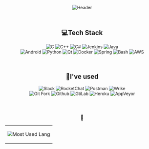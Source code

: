 <div align="center"> 

![Header](https://capsule-render.vercel.app/api?type=waving&height=70&color=timeGradient&text=K-Sub&fontAlign=20&descAlign=64&section=footer&reversal=false&fontSize=32&fontAlignY=57&strokeWidth=0)
<br style='display: block;content: "";margin-top: 60px;'/>

## 💻Tech Stack  
<Tooltip title="C와 C++은 구분하여 사용하고 있어요. C에서의 goto failure는 거리낌 없이 사용하는 편입니다 ;) "                                                                   > ![C](https://img.shields.io/badge/C-eceff4?style=for-the-badge&logo=C&logoColor=A8B9CC                  ) </Tooltip>
<Tooltip title="C++은 제가 가장 즐겨하는 언어에요 :) 어플리케이션의 성능을 튜닝하기 위한 기법이 많아 이를 즐기고 있어요. 주로 엔진 라이브러리 개발을 위해 사용했어요."          > ![C++](https://img.shields.io/badge/C++-aac8de?style=for-the-badge&logo=Cplusplus&logoColor=00599C      ) </Tooltip>
<Tooltip title="C#은 .NET 어플리케이션이나 ASP를 위해 주로 사용했어요. "                                                                                                        > ![C#](https://img.shields.io/badge/C%23-c5b8f1?style=for-the-badge&logo=Csharp&logoColor=512BD4         ) </Tooltip>
<Tooltip title="Jenkins는 제가 가장 즐겨사용한 CI/CD 툴이에요. Scripted pipeline 작성도 좋아하고, Python으로 빌드 스크립트를 작성하여 일원화 하는 것도 좋아해요."               > ![Jenkins](https://img.shields.io/badge/Jenkins-ebaea7?style=for-the-badge&logo=Jenkins&logoColor=D24939) </Tooltip>
<Tooltip title="Java는 기본 소양과도 같은 언어라 자주 사용했어요 :0, Android, Spring Framework 을 위해 주로 사용했어요."                                                        > ![Java](https://img.shields.io/badge/Java-8e8e8e?style=for-the-badge&logo=OpenJDK&logoColor=000000      ) </Tooltip>  
<Tooltip title="Android는 Native App을 주로 개발했어요. Kotlin 보다 Android Java에 익숙하며, 앱 출시와 같은 경험을 해보아서 Manifest나 스토어에 게시해보기도 했네요."           > ![Android](https://img.shields.io/badge/Android-a5d8b3?style=for-the-badge&logo=Android&logoColor=34A853) </Tooltip>
<Tooltip title="Python은 제가 가장 즐겨쓰는 스크립트 언어에요. 플랫폼 상관없이 사용할 수 있는 점이나, 라이브러리 접근성이 편해서 좋아해요."                                     > ![Python](https://img.shields.io/badge/Python-a6c2da?style=for-the-badge&logo=Python&logoColor=3776AB   ) </Tooltip>
<Tooltip title="Qt는 제가 규모있는 GUI 프로그램을 개발할 때 곧잘 사용해요. ActiveQt를 활용해 COMObject QT 라이브러리를 작성한 적이 있어요."                                     > ![Qt](https://img.shields.io/badge/Qt-abe9b2?style=for-the-badge&logo=Qt&logoColor=41CD52               ) </Tooltip>
<Tooltip title="Docker로는 Jenkins의 빌드 Node를 구성하거나, Demo 웹 서버를 서비스할 때 Nginx와 같이 사용하기도 했어요."                                                        > ![Docker](https://img.shields.io/badge/Docker-9ed0f7?style=for-the-badge&logo=docker&logoColor=2496ED   ) </Tooltip>
<Tooltip title="Spring Framework 4.0로 한국에서 주요 프레임워크로 자주 선택하다보니 마찬가지로 기본 소양처럼 익어있어요 ;), Android보다도 먼저 첫 접한 프레임워크이다 보니 뇌리에 잘 박혀있어요."> ![Spring](https://img.shields.io/badge/Spring-beddaa?style=for-the-badge&logo=Spring&logoColor=6DB33F) </Tooltip>
<Tooltip title="Bash 스크립트는 리눅스 터미널을 자주 사용하다보니 이를 활용할 스크립트도 뚝딱 만들 정도에요 :), 크로스플랫폼 지원에 꽤 관심이 많아서 Batch 스크립트도 동시에 작성하곤 하는데, Batch는 작성할 때마다 지끈지끈 하네요."> ![Bash](https://img.shields.io/badge/Bash-c4e3b6?style=for-the-badge&logo=GNUBash&logoColor=4EAA25) </Tooltip>
<Tooltip title="AWS는 웹 서비스를 하기 위한 적절한 활용이 가능해요. 지금까지 EC2 AutoScale, S3, Route53, VPC에 대한 활용을 했어요. "                                            > ![AWS](https://img.shields.io/badge/AWS-9da3a9?style=for-the-badge&logo=AmazonAWS&logoColor=232F3E      ) </Tooltip>
<br style='display: block;content: "";margin-top: 60px;'/>

## 💚I've used  
<Tooltip title="Slack은 메신저뿐만 아니라 구성한 CI/CD의 Notification을 위해 봇 구성과 연동 진행했어요."                                                   > ![Slack](https://img.shields.io/badge/Slack-af97af?style=for-the-badge&logo=Slack&logoColor=4A154B                  ) </Tooltip>
<Tooltip title="Rockat.Chat, 좋은 메신저죠. ;)"                                                                                                            > ![RocketChat](https://img.shields.io/badge/Rocket.Chat-f998a4?style=for-the-badge&logo=Rocket.Chat&logoColor=F5455C ) </Tooltip>
<Tooltip title="Postman 제가 REST API, 혹은 HTTP Server를 작성할 적에는 Postman의 Requset Collection 까지 같이 작성했고, 확실히 협업에 좋은 도구였어요 :)" > ![Postman](https://img.shields.io/badge/PostMan-ffad90?style=for-the-badge&logo=Postman&logoColor=FF6C37            ) </Tooltip>
<Tooltip title=""                                                                                                                                          > ![Wrike](https://img.shields.io/badge/Wrike-8fc29c?style=for-the-badge&logo=Wrike&logoColor=35914c                  ) </Tooltip>  
<Tooltip title=""                                                                                                                                          > ![Git Fork](https://img.shields.io/badge/GIT%20Fork-a5ceaf?style=for-the-badge&logo=Fork&logoColor=35914c           ) </Tooltip>
<Tooltip title=""                                                                                                                                          > ![Github](https://img.shields.io/badge/GitHub-989898?style=for-the-badge&logo=GitHub&logoColor=181717               ) </Tooltip>
<Tooltip title=""                                                                                                                                          > ![GtiLab](https://img.shields.io/badge/GitLab-febe9f?style=for-the-badge&logo=GitLab&logoColor=FC6D26               ) </Tooltip>
<Tooltip title=""                                                                                                                                          > ![Heroku](https://img.shields.io/badge/Heroku-ab8ed1?style=for-the-badge&logo=Heroku&logoColor=430098               ) </Tooltip>
<Tooltip title=""                                                                                                                                          > ![AppVeyor](https://img.shields.io/badge/AppVeyor-8eddf1?style=for-the-badge&logo=AppVeyor&logoColor=00B3E0         ) </Tooltip>
<br style='display: block;content: "";margin-top: 60px;'/>

### 🧐
<table><tr><td valign="top"> 

![Most Used Lang](https://github-readme-stats.vercel.app/api/top-langs/?username=nose2002kr&layout=compact)
</td>

<!-- <td>
It's secret ;)
![Stats](https://github-readme-stats.vercel.app/api?username=nose2002kr&show_icons=true&theme=radical)

-->

</td></tr></table> 

</div>